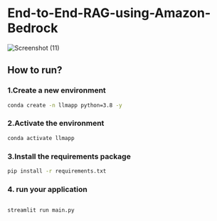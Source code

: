 # End-to-End-RAG-using-Amazon-Bedrock
![Screenshot (11)](https://github.com/user-attachments/assets/51a265f2-6318-4eb5-a958-026d49a12853)

## How to run?

###  1.Create a new environment

```bash
conda create -n llmapp python=3.8 -y 
```


###  2.Activate the environment
```bash
conda activate llmapp 
```



###  3.Install the requirements package
```bash
pip install -r requirements.txt
```


###  4. run your application

```bash

streamlit run main.py

```
